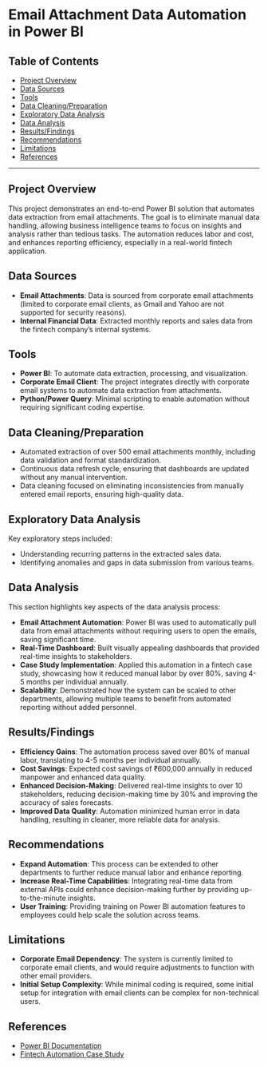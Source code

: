 # Email Attachment Data Automation in Power BI

## Table of Contents
- [Project Overview](#project-overview)
- [Data Sources](#data-sources)
- [Tools](#tools)
- [Data Cleaning/Preparation](#data-cleaningpreparation)
- [Exploratory Data Analysis](#exploratory-data-analysis)
- [Data Analysis](#data-analysis)
- [Results/Findings](#resultsfindings)
- [Recommendations](#recommendations)
- [Limitations](#limitations)
- [References](#references)

---

## Project Overview
This project demonstrates an end-to-end Power BI solution that automates data extraction from email attachments. The goal is to eliminate manual data handling, allowing business intelligence teams to focus on insights and analysis rather than tedious tasks. The automation reduces labor and cost, and enhances reporting efficiency, especially in a real-world fintech application.

## Data Sources
- **Email Attachments**: Data is sourced from corporate email attachments (limited to corporate email clients, as Gmail and Yahoo are not supported for security reasons).
- **Internal Financial Data**: Extracted monthly reports and sales data from the fintech company’s internal systems.

## Tools
- **Power BI**: To automate data extraction, processing, and visualization.
- **Corporate Email Client**: The project integrates directly with corporate email systems to automate data extraction from attachments.
- **Python/Power Query**: Minimal scripting to enable automation without requiring significant coding expertise.

## Data Cleaning/Preparation
- Automated extraction of over 500 email attachments monthly, including data validation and format standardization.
- Continuous data refresh cycle, ensuring that dashboards are updated without any manual intervention.
- Data cleaning focused on eliminating inconsistencies from manually entered email reports, ensuring high-quality data.

## Exploratory Data Analysis
Key exploratory steps included:
- Understanding recurring patterns in the extracted sales data.
- Identifying anomalies and gaps in data submission from various teams.

## Data Analysis
This section highlights key aspects of the data analysis process:
- **Email Attachment Automation**: Power BI was used to automatically pull data from email attachments without requiring users to open the emails, saving significant time.
- **Real-Time Dashboard**: Built visually appealing dashboards that provided real-time insights to stakeholders.
- **Case Study Implementation**: Applied this automation in a fintech case study, showcasing how it reduced manual labor by over 80%, saving 4-5 months per individual annually.
- **Scalability**: Demonstrated how the system can be scaled to other departments, allowing multiple teams to benefit from automated reporting without added personnel.

## Results/Findings
- **Efficiency Gains**: The automation process saved over 80% of manual labor, translating to 4-5 months per individual annually.
- **Cost Savings**: Expected cost savings of ₹600,000 annually in reduced manpower and enhanced data quality.
- **Enhanced Decision-Making**: Delivered real-time insights to over 10 stakeholders, reducing decision-making time by 30% and improving the accuracy of sales forecasts.
- **Improved Data Quality**: Automation minimized human error in data handling, resulting in cleaner, more reliable data for analysis.

## Recommendations
- **Expand Automation**: This process can be extended to other departments to further reduce manual labor and enhance reporting.
- **Increase Real-Time Capabilities**: Integrating real-time data from external APIs could enhance decision-making further by providing up-to-the-minute insights.
- **User Training**: Providing training on Power BI automation features to employees could help scale the solution across teams.

## Limitations
- **Corporate Email Dependency**: The system is currently limited to corporate email clients, and would require adjustments to function with other email providers.
- **Initial Setup Complexity**: While minimal coding is required, some initial setup for integration with email clients can be complex for non-technical users.

## References
- [Power BI Documentation](https://docs.microsoft.com/en-us/power-bi/)
- [Fintech Automation Case Study](#)
